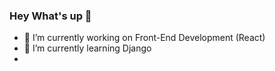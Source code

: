 ### Hey What's up 👋

- 🔭 I’m currently working on Front-End Development (React)
- 🌱 I’m currently learning Django
- 


